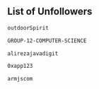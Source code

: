 ## List of Unfollowers
```bash
outdoorSpirit
```
```bash
GROUP-12-COMPUTER-SCIENCE
```
```bash
alirezajavadigit
```
```bash
0xapp123
```
```bash
armjscom
```
